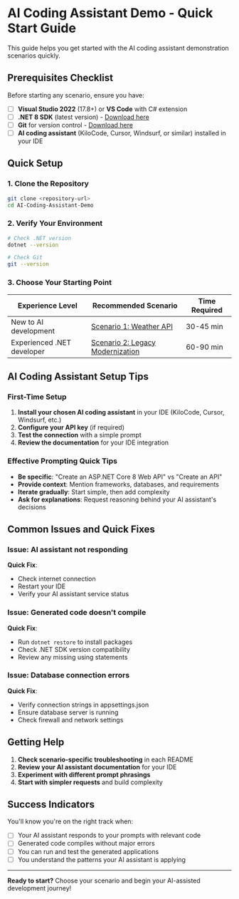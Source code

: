# AI Coding Assistant Demo - Quick Start Guide

This guide helps you get started with the AI coding assistant demonstration scenarios quickly.

## Prerequisites Checklist

Before starting any scenario, ensure you have:

- [ ] **Visual Studio 2022** (17.8+) or **VS Code** with C# extension
- [ ] **.NET 8 SDK** (latest version) - [Download here](https://dotnet.microsoft.com/download/dotnet/8.0)
- [ ] **Git** for version control - [Download here](https://git-scm.com/)
- [ ] **AI coding assistant** (KiloCode, Cursor, Windsurf, or similar) installed in your IDE

## Quick Setup

### 1. Clone the Repository
```bash
git clone <repository-url>
cd AI-Coding-Assistant-Demo
```

### 2. Verify Your Environment
```bash
# Check .NET version
dotnet --version

# Check Git
git --version
```

### 3. Choose Your Starting Point

| Experience Level | Recommended Scenario | Time Required |
|-----------------|---------------------|---------------|
| New to AI development | [Scenario 1: Weather API](./scenario-1-weather-api/) | 30-45 min |
| Experienced .NET developer | [Scenario 2: Legacy Modernization](./scenario-2-legacy-modernization/) | 60-90 min |

## AI Coding Assistant Setup Tips

### First-Time Setup
1. **Install your chosen AI coding assistant** in your IDE (KiloCode, Cursor, Windsurf, etc.)
2. **Configure your API key** (if required)
3. **Test the connection** with a simple prompt
4. **Review the documentation** for your IDE integration

### Effective Prompting Quick Tips
- **Be specific**: "Create an ASP.NET Core 8 Web API" vs "Create an API"
- **Provide context**: Mention frameworks, databases, and requirements
- **Iterate gradually**: Start simple, then add complexity
- **Ask for explanations**: Request reasoning behind your AI assistant's decisions

## Common Issues and Quick Fixes

### Issue: AI assistant not responding
**Quick Fix**:
- Check internet connection
- Restart your IDE
- Verify your AI assistant service status

### Issue: Generated code doesn't compile
**Quick Fix**:
- Run `dotnet restore` to install packages
- Check .NET SDK version compatibility
- Review any missing using statements

### Issue: Database connection errors
**Quick Fix**:
- Verify connection strings in appsettings.json
- Ensure database server is running
- Check firewall and network settings

## Getting Help

1. **Check scenario-specific troubleshooting** in each README
2. **Review your AI assistant documentation** for your IDE
3. **Experiment with different prompt phrasings**
4. **Start with simpler requests** and build complexity

## Success Indicators

You'll know you're on the right track when:
- [ ] Your AI assistant responds to your prompts with relevant code
- [ ] Generated code compiles without major errors
- [ ] You can run and test the generated applications
- [ ] You understand the patterns your AI assistant is applying

---

**Ready to start?** Choose your scenario and begin your AI-assisted development journey!